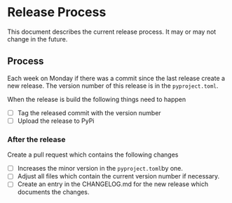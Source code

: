# Release Process

This document describes the current release process. It may or may not change in the future.

## Process

Each week on Monday if there was a commit since the last release create a new release. The version number of this release is in the `pyproject.toml`.

When the release is build the following things need to happen

- [ ] Tag the released commit with the version number
- [ ] Upload the release to PyPi

### After the release

Create a pull request which contains the following changes

- [ ] Increases the minor version in the `pyproject.toml`by one.
- [ ] Adjust all files which contain the current version number if necessary.
- [ ] Create an entry in the CHANGELOG.md for the new release which documents the changes.
